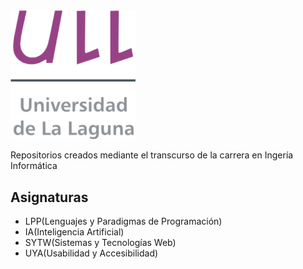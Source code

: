 <img src="logo.png" style="margin:0 auto;" alt="drawing" width="200"/>

Repositorios creados mediante el transcurso de la carrera en Ingería Informática

## Asignaturas

* LPP(Lenguajes y Paradigmas de Programación)
* IA(Inteligencia Artificial)
* SYTW(Sistemas y Tecnologías Web)
* UYA(Usabilidad y Accesibilidad)

